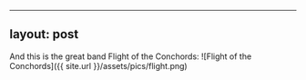 ----
layout: post
----
And this is the great band Flight of the Conchords:
![Flight of the Conchords]({{ site.url }}/assets/pics/flight.png)
